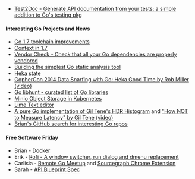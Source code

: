 
- [Test2Doc - Generate API documentation from your tests: a simple addition to Go's testing pkg](https://github.com/adams-sarah/test2doc)

#### Interesting Go Projects and News

- [Go 1.7 toolchain improvements](http://dave.cheney.net/2016/04/02/go-1-7-toolchain-improvements)
- [Context in 1.7](https://tip.golang.org/doc/go1.7?utm_source=golangweekly&utm_medium=email#context)
- [Vendor Check - Check that all your Go dependencies are properly vendored](https://github.com/FiloSottile/vendorcheck)
- [Building the simplest Go static analysis tool](https://blog.cloudflare.com/building-the-simplest-go-static-analysis-tool/)
- [Heka state](https://mail.mozilla.org/pipermail/heka/2016-May/001059.html)
- [GopherCon 2014 Data Snarfing with Go: Heka Good Time by Rob Miller (video)](https://www.youtube.com/watch?v=wljEXLJrIyo)
- [Go libhunt - curated list of Go libraries](https://go.libhunt.com/)
- [Minio Object Storage in Kubernetes](https://github.com/deis/minio)
- [Lime Text editor](http://limetext.org/)
- [A pure Go implementation of Gil Tene's HDR Histogram](https://github.com/codahale/hdrhistogram) and ["How NOT to Measure Latency" by Gil Tene (video)](https://www.youtube.com/watch?v=lJ8ydIuPFeU)
- [Brian's GitHub search for interesting Go repos](https://github.com/search?l=go&q=stars%3A%3E1&s=updated&type=Repositories)

#### Free Software Friday

- Brian - [Docker](https://www.docker.com/) 
- Erik - [Rofi - A window switcher, run dialog and dmenu replacement](https://davedavenport.github.io/rofi/)
- Carlisia - [Remote Go Meetup](http://remotemeetup.golangbridge.org/) and [Sourcegraph Chrome Extension](https://text.sourcegraph.com/browse-github-like-an-ide-with-the-sourcegraph-chrome-extension-9e279d2b98e9#.t6ycko4we)
- Sarah - [API Blueprint Spec](https://github.com/apiaryio/api-blueprint/blob/master/API%20Blueprint%20Specification.md)